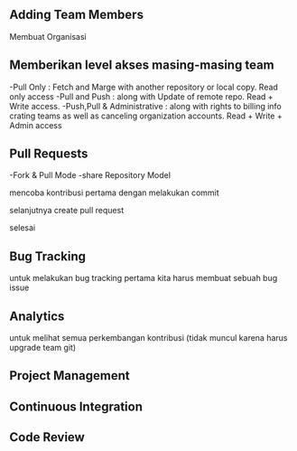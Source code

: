 ## Adding Team Members
Membuat Organisasi

## Memberikan level akses masing-masing team
-Pull Only : Fetch and Marge with another repository or local copy. Read only access
-Pull and Push : along with Update of remote repo. Read + Write access.
-Push,Pull & Administrative : along with rights to billing info crating teams as well as canceling organization accounts. Read + Write + Admin access

## Pull Requests
-Fork & Pull Mode
-share Repository Model

mencoba kontribusi pertama dengan melakukan commit

selanjutnya create pull request

selesai

## Bug Tracking
untuk melakukan bug tracking pertama kita harus membuat sebuah bug issue

## Analytics
untuk melihat semua perkembangan kontribusi (tidak muncul karena harus upgrade team git)

## Project Management

## Continuous Integration

## Code Review


